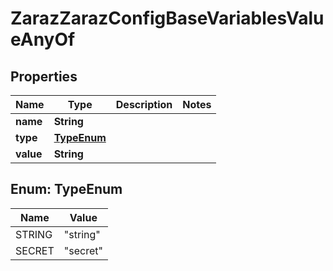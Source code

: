 

# ZarazZarazConfigBaseVariablesValueAnyOf


## Properties

| Name | Type | Description | Notes |
|------------ | ------------- | ------------- | -------------|
|**name** | **String** |  |  |
|**type** | [**TypeEnum**](#TypeEnum) |  |  |
|**value** | **String** |  |  |



## Enum: TypeEnum

| Name | Value |
|---- | -----|
| STRING | &quot;string&quot; |
| SECRET | &quot;secret&quot; |



